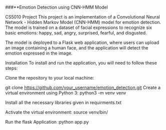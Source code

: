 ###**Emotion Detection using CNN-HMM Model

CS5010 Project
This project is an implementation of a Convolutional Neural Network - Hidden Markov Model (CNN-HMM) model for emotion detection. The model is trained on a dataset of facial expressions to recognize six basic emotions: happy, sad, angry, surprised, fearful, and disgusted.

The model is deployed to a Flask web application, where users can upload an image containing a human face, and the application will detect the emotion expressed in the image.

Installation
To install and run the application, you will need to follow these steps:

Clone the repository to your local machine:

git clone https://github.com/your_username/emotion_detection.git
Create a virtual environment using Python 3:
python3 -m venv venv

Install all the necessary libraries given in requirments.txt

Activate the virtual environment: source venv/bin/

Run the flask Application :python app.py

